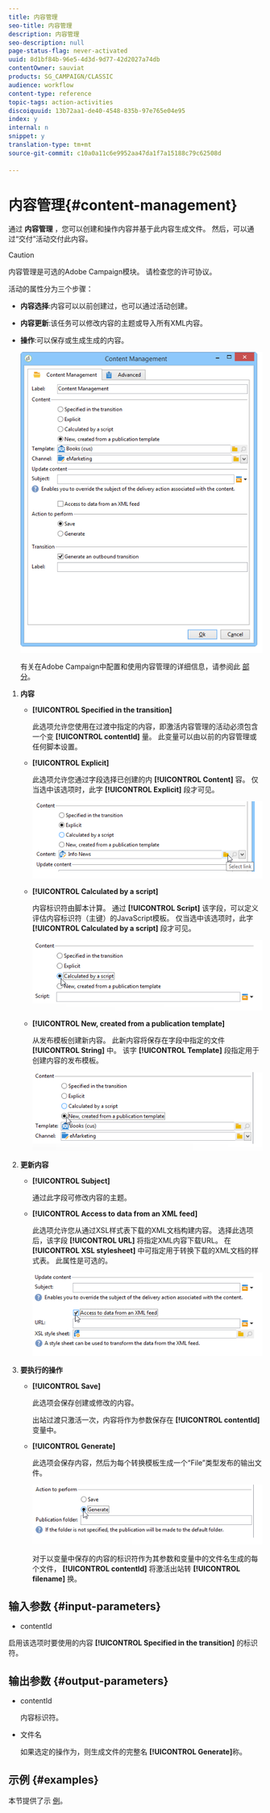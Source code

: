 ```yaml
---
title: 内容管理
seo-title: 内容管理
description: 内容管理
seo-description: null
page-status-flag: never-activated
uuid: 8d1bf84b-96e5-4d3d-9d77-42d2027a74db
contentOwner: sauviat
products: SG_CAMPAIGN/CLASSIC
audience: workflow
content-type: reference
topic-tags: action-activities
discoiquuid: 13b72aa1-de40-4548-835b-97e765e04e95
index: y
internal: n
snippet: y
translation-type: tm+mt
source-git-commit: c10a0a11c6e9952aa47da1f7a15188c79c62508d

---
```



# 内容管理{#content-management}

通过 **内容管理** ，您可以创建和操作内容并基于此内容生成文件。 然后，可以通过“交付”活动交付此内容。

>[!CAUTION]
>
>内容管理是可选的Adobe Campaign模块。 请检查您的许可协议。

活动的属性分为三个步骤：

* **内容选择**:内容可以以前创建过，也可以通过活动创建。
* **内容更新**:该任务可以修改内容的主题或导入所有XML内容。
* **操作**:可以保存或生成生成的内容。

   ![](assets/content_mgmt_edit.png)

   有关在Adobe Campaign中配置和使用内容管理的详细信息，请参阅此 [部分](../../delivery/using/about-content-management.md)。

1. **内容**

   * **[!UICONTROL Specified in the transition]**

      此选项允许您使用在过渡中指定的内容，即激活内容管理的活动必须包含一个变 **[!UICONTROL contentId]** 量。 此变量可以由以前的内容管理或任何脚本设置。

   * **[!UICONTROL Explicit]**

      此选项允许您通过字段选择已创建的内 **[!UICONTROL Content]** 容。 仅当选中该选项时，此字 **[!UICONTROL Explicit]** 段才可见。

      ![](assets/content_mgmt_explicit.png)

   * **[!UICONTROL Calculated by a script]**

      内容标识符由脚本计算。 通过 **[!UICONTROL Script]** 该字段，可以定义评估内容标识符（主键）的JavaScript模板。 仅当选中该选项时，此字 **[!UICONTROL Calculated by a script]** 段才可见。

      ![](assets/content_mgmt_script.png)

   * **[!UICONTROL New, created from a publication template]**

      从发布模板创建新内容。 此新内容将保存在字段中指定的文件 **[!UICONTROL String]** 中。 该字 **[!UICONTROL Template]** 段指定用于创建内容的发布模板。

      ![](assets/content_mgmt_new.png)

1. **更新内容**

   * **[!UICONTROL Subject]**

      通过此字段可修改内容的主题。

   * **[!UICONTROL Access to data from an XML feed]**

      此选项允许您从通过XSL样式表下载的XML文档构建内容。 选择此选项后，该字段 **[!UICONTROL URL]** 将指定XML内容下载URL。 在 **[!UICONTROL XSL stylesheet]** 中可指定用于转换下载的XML文档的样式表。 此属性是可选的。

      ![](assets/content_mgmt_xmlcontent.png)

1. **要执行的操作**

   * **[!UICONTROL Save]**

      此选项会保存创建或修改的内容。

      出站过渡只激活一次，内容将作为参数保存在 **[!UICONTROL contentId]** 变量中。

   * **[!UICONTROL Generate]**

      此选项会保存内容，然后为每个转换模板生成一个“File”类型发布的输出文件。

      ![](assets/content_mgmt_generate.png)

      对于以变量中保存的内容的标识符作为其参数和变量中的文件名生成的每个文件， **[!UICONTROL contentId]** 将激活出站转 **[!UICONTROL filename]** 换。

## 输入参数 {#input-parameters}

* contentId

启用该选项时要使用的内容 **[!UICONTROL Specified in the transition]** 的标识符。

## 输出参数 {#output-parameters}

* contentId

   内容标识符。

* 文件名

   如果选定的操作为，则生成文件的完整名 **[!UICONTROL Generate]**&#x200B;称。

## 示例 {#examples}

本节提供了示 [例](../../delivery/using/automating-via-workflows.md#examples)。

